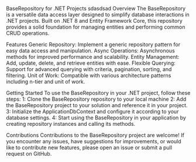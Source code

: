 BaseRepository for .NET Projects sdasdsad
Overview
The BaseRepository is a versatile data access layer designed to simplify database interactions in .NET projects. Built on .NET 8 and Entity Framework Core, this repository provides a solid foundation for managing entities and performing common CRUD operations.

Features
Generic Repository: Implement a generic repository pattern for easy data access and manipulation.
Async Operations: Asynchronous methods for improved performance and scalability.
Entity Management: Add, update, delete, and retrieve entities with ease.
Flexible Querying: Support for advanced querying with criteria, pagination, sorting, and filtering.
Unit of Work: Compatible with various architecture patterns including n-tier and unit of work.

Getting Started
To use the BaseRepository in your .NET project, follow these steps:
1: Clone the BaseRepository repository to your local machine
2: Add the BaseRepository project to your solution and reference it in your project.
3: Initialize the ApplicationDbContext and configure it according to your database settings.
4: Start using the BaseRepository in your application by creating repository instances and calling its methods.


Contributions
Contributions to the BaseRepository project are welcome! If you encounter any issues, have suggestions for improvements, or would like to contribute new features, please open an issue or submit a pull request on GitHub.
